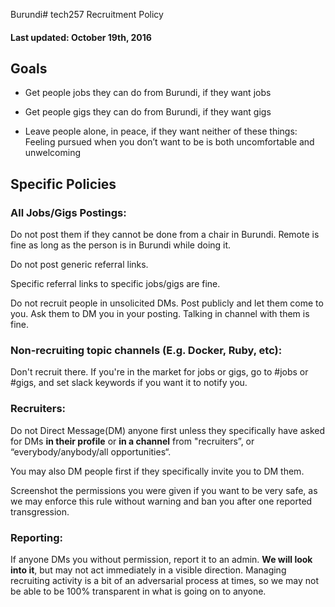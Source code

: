 Burundi# tech257 Recruitment Policy

#### Last updated: October 19th, 2016

## Goals

* Get people jobs they can do from Burundi, if they want jobs

* Get people gigs they can do from Burundi, if they want gigs

* Leave people alone, in peace, if they want neither of these things: Feeling pursued when you don’t want to be is both uncomfortable and unwelcoming

## Specific Policies

### All Jobs/Gigs Postings:

Do not post them if they cannot be done from a chair in Burundi. Remote is fine as long as the person is in Burundi while doing it.

Do not post generic referral links.

Specific referral links to specific jobs/gigs are fine.

Do not recruit people in unsolicited DMs. Post publicly and let them come to you. Ask them to DM you in your posting. Talking in channel with them is fine.

### Non-recruiting topic channels (E.g. Docker, Ruby, etc):

Don't recruit there. If you're in the market for jobs or gigs, go to #jobs or #gigs, and set slack keywords if you want it to notify you.

### Recruiters:

Do not Direct Message(DM) anyone first unless they specifically have asked for DMs **in their profile** or **in a channel** from "recruiters”, or “everybody/anybody/all opportunities“.

You may also DM people first if they specifically invite you to DM them.

Screenshot the permissions you were given if you want to be very safe, as we may enforce this rule without warning and ban you after one reported transgression.

### Reporting:

If anyone DMs you without permission, report it to an admin. **We will look into it**, but may not act immediately in a visible direction. Managing recruiting activity is a bit of an adversarial process at times, so we may not be able to be 100% transparent in what is going on to anyone.
